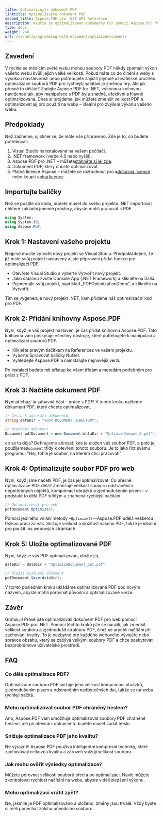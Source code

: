 ```yaml
---
title: Optimalizujte dokument PDF
linktitle: Optimalizujte dokument PDF
second_title: Aspose.PDF pro .NET API Reference
description: Naučte se optimalizovat dokumenty PDF pomocí Aspose.PDF for .NET pomocí našeho podrobného průvodce. Zvyšte výkon webu snížením velikosti a složitosti souboru.
type: docs
weight: 240
url: /cs/net/programming-with-document/optimizedocument/
---
```

## Zavedení

V rychle se měnícím světě webu mohou soubory PDF někdy zpomalit výkon vašeho webu kvůli jejich velké velikosti. Pokud máte co do činění s weby s vysokou návštěvností nebo potřebujete zajistit plynulé uživatelské prostředí, optimalizace souborů PDF pro rychlejší načítání je změnou hry. Ale jak přesně to děláte? Zadejte Aspose.PDF for .NET, výkonnou knihovnu navrženou tak, aby manipulace s PDF byla snadná, efektivní a hlavně optimalizovaná. Dnes si projdeme, jak můžete zmenšit velikost PDF a optimalizovat jej pro použití na webu – ideální pro zvýšení výkonu vašeho webu.

## Předpoklady

Než začneme, ujistíme se, že máte vše připraveno. Zde je to, co budete potřebovat:

1. Visual Studio nainstalované na vašem počítači.
2. .NET framework (verze 4.0 nebo vyšší).
3.  Aspose.PDF pro .NET – můžete[stáhněte si jej zde](https://releases.aspose.com/pdf/net/).
4. Dokument PDF, který chcete optimalizovat.
5. Platná licence Aspose – můžete se rozhodnout pro a[dočasná licence](https://purchase.aspose.com/temporary-license/) nebo koupit a[plná licence](https://purchase.aspose.com/buy).

## Importujte balíčky

Než se pustíte do kódu, budete muset do svého projektu .NET importovat některé základní jmenné prostory, abyste mohli pracovat s PDF.

```csharp
using System;
using System.IO;
using Aspose.Pdf;
```

## Krok 1: Nastavení vašeho projektu

Nejprve musíte vytvořit nový projekt ve Visual Studiu. Předpokládejme, že již máte svůj projekt nastavený a jste připraveni přidat funkce pro optimalizaci PDF.

- Otevřete Visual Studio a vyberte Vytvořit nový projekt.
- Jako šablonu zvolte Console App (.NET Framework) a klikněte na Další.
- Pojmenujte svůj projekt, například „PDFOptimizationDemo“, a klikněte na Vytvořit.

Tím se vygeneruje nový projekt .NET, kam přidáme náš optimalizační kód pro PDF.

## Krok 2: Přidání knihovny Aspose.PDF

Nyní, když je váš projekt nastaven, je čas přidat knihovnu Aspose.PDF. Tato knihovna vám poskytuje všechny nástroje, které potřebujete k manipulaci a optimalizaci souborů PDF. 

- Klikněte pravým tlačítkem na References ve vašem projektu.
- Vyberte Spravovat balíčky NuGet.
- Vyhledejte Aspose.PDF a nainstalujte nejnovější verzi.

Po instalaci budete mít přístup ke všem třídám a metodám potřebným pro práci s PDF.

## Krok 3: Načtěte dokument PDF

Nyní přichází ta zábavná část – práce s PDF! V tomto kroku načteme dokument PDF, který chcete optimalizovat.

```csharp
// Cesta k adresáři dokumentů.
string dataDir = "YOUR DOCUMENT DIRECTORY";

// Otevřete dokument
Document pdfDocument = new Document(dataDir + "OptimizeDocument.pdf");
```

 co se tu děje? Definujeme adresář, kde je uložen váš soubor PDF, a poté jej použijeme`Document` třídy k otevření tohoto souboru. Je to jako říct svému programu: "Hej, tohle je soubor, na kterém chci pracovat!"

## Krok 4: Optimalizujte soubor PDF pro web

Nyní, když jsme načetli PDF, je čas jej optimalizovat. Co přesně optimalizace PDF dělá? Zmenšuje velikost souboru odstraněním nepotřebných objektů, komprimací obrázků a zjednodušením písem – v podstatě to dělá PDF štíhlým a znamená rychlejší načítání.

```csharp
// Optimalizovat pro web
pdfDocument.Optimize();
```

Pomocí jediného volání metody –`Optimize()`—Aspose.PDF udělá veškerou těžkou práci za vás. Snižuje velikost a složitost vašeho PDF, takže je ideální pro použití na webových stránkách.

## Krok 5: Uložte optimalizované PDF

Nyní, když je váš PDF optimalizován, uložte jej.

```csharp
dataDir = dataDir + "OptimizeDocument_out.pdf";

// Uložit výstupní dokument
pdfDocument.Save(dataDir);
```

V tomto posledním kroku ukládáme optimalizované PDF pod novým názvem, abyste mohli porovnat původní a optimalizované verze.

## Závěr

Gratuluji! Právě jste optimalizovali dokument PDF pro web pomocí Aspose.PDF pro .NET. Pomocí těchto kroků jste se naučili, jak zmenšit velikost souboru a zjednodušit strukturu PDF, čímž se urychlí načítání při zachování kvality. To je nezbytné pro každého webového vývojáře nebo správce obsahu, který se zabývá velkými soubory PDF a chce poskytovat bezproblémové uživatelské prostředí.

## FAQ

### Co dělá optimalizace PDF?
Optimalizace souboru PDF snižuje jeho velikost komprimací obrázků, zjednodušením písem a odstraněním nadbytečných dat, takže se na webu rychleji načítá.

### Mohu optimalizovat soubor PDF chráněný heslem?
Ano, Aspose.PDF vám umožňuje optimalizovat soubory PDF chráněné heslem, ale při otevírání dokumentu budete muset zadat heslo.

### Snižuje optimalizace PDF jeho kvalitu?
Ne výrazně! Aspose.PDF používá inteligentní kompresní techniky, které zachovávají celkovou kvalitu a zároveň snižují velikost souboru.

### Jak mohu ověřit výsledky optimalizace?
Můžete porovnat velikosti souborů před a po optimalizaci. Navíc můžete zkontrolovat rychlost načítání na webu, abyste viděli zlepšení výkonu.

### Mohu optimalizaci vrátit zpět?
Ne, jakmile je PDF optimalizováno a uloženo, změny jsou trvalé. Vždy byste si měli ponechat zálohu původního souboru.